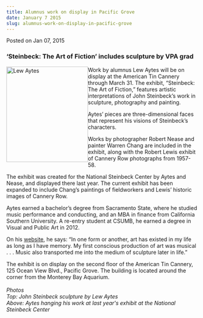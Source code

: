 ```yaml
---
title: Alumnus work on display in Pacific Grove
date: January 7 2015
slug: alumnus-work-on-display-in-pacific-grove
---
```


 



<span class="date">Posted on Jan 07, 2015    </span>
<h3>&#x2018;Steinbeck: The Art of Fiction&#x2019; includes sculpture by VPA
grad</h3>
<p><img alt="Lew Aytes" src="https://news.csumb.edu/sites/default/files/65/attachments/news/images/hanging_sculpture_for_web_0.jpg" style="width:214px; height:250px; float:left">Work by alumnus Lew
Aytes will be on display at the American Tin Cannery through March
31. The exhibit, &#x201C;Steinbeck: The Art of Fiction,&#x201D; features artistic
interpretations of John Steinbeck&#x2019;s work in sculpture, photography
and painting.</img></p>
<p>Aytes&#x2019; pieces are three-dimensional faces that represent his
visions of Steinbeck&#x2019;s characters.</p>
<p>Works by photographer Robert Nease and painter Warren Chang are
included in the exhibit, along with the Robert Lewis exhibit of
Cannery Row photographs from 1957-58.</p>
<p>The exhibit was created for the National Steinbeck Center by
Aytes and Nease, and displayed there last year. The current exhibit
has been expanded to include Chang&#x2019;s paintings of fieldworkers and
Lewis&#x2019; historic images of Cannery Row.</p>
<p>Aytes earned a bachelor&#x2019;s degree from Sacramento State, where he
studied music performance and conducting, and an MBA in finance
from California Southern University. A re-entry student at CSUMB,
he earned a degree in Visual and Public Art in 2012.</p>
<p>On his <a href="https://www.lewaytes.com" rel="nofollow">website</a>, he says: &#x201C;In one form or another, art has
existed in my life as long as I have memory. My first conscious
production of art was musical . . . Music also transported me into
the medium of sculpture later in life.&#x201D;</p>
<p>The exhibit is on display on the second floor of the American
Tin Cannery, 125 Ocean View Blvd., Pacific Grove. The building is
located around the corner from the Monterey Bay Aquarium.<br>
<br>
<em>Photos<br>
Top: John Steinbeck sculpture by Lew Aytes<br>
Above: Aytes hanging his work at last year&apos;s exhibit at the
National Steinbeck Center</br></br></em></br></br></p>
<p><br>
&#xA0;</br></p>





```
